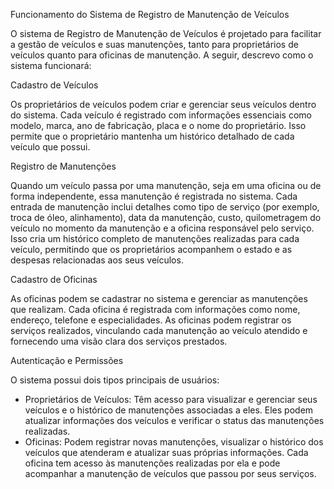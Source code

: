 Funcionamento do Sistema de Registro de Manutenção de Veículos

O sistema de Registro de Manutenção de Veículos é projetado para facilitar a gestão de veículos e suas manutenções, tanto para proprietários de veículos quanto para oficinas de manutenção. A seguir, descrevo como o sistema funcionará:

Cadastro de Veículos

Os proprietários de veículos podem criar e gerenciar seus veículos dentro do sistema. Cada veículo é registrado com informações essenciais como modelo, marca, ano de fabricação, placa e o nome do proprietário. Isso permite que o proprietário mantenha um histórico detalhado de cada veículo que possui.

Registro de Manutenções

Quando um veículo passa por uma manutenção, seja em uma oficina ou de forma independente, essa manutenção é registrada no sistema. Cada entrada de manutenção inclui detalhes como tipo de serviço (por exemplo, troca de óleo, alinhamento), data da manutenção, custo, quilometragem do veículo no momento da manutenção e a oficina responsável pelo serviço. Isso cria um histórico completo de manutenções realizadas para cada veículo, permitindo que os proprietários acompanhem o estado e as despesas relacionadas aos seus veículos.

Cadastro de Oficinas

As oficinas podem se cadastrar no sistema e gerenciar as manutenções que realizam. Cada oficina é registrada com informações como nome, endereço, telefone e especialidades. As oficinas podem registrar os serviços realizados, vinculando cada manutenção ao veículo atendido e fornecendo uma visão clara dos serviços prestados.

Autenticação e Permissões

O sistema possui dois tipos principais de usuários:
- Proprietários de Veículos: Têm acesso para visualizar e gerenciar seus veículos e o histórico de manutenções associadas a eles. Eles podem atualizar informações dos veículos e verificar o status das manutenções realizadas.
- Oficinas: Podem registrar novas manutenções, visualizar o histórico dos veículos que atenderam e atualizar suas próprias informações. Cada oficina tem acesso às manutenções realizadas por ela e pode acompanhar a manutenção de veículos que passou por seus serviços.

